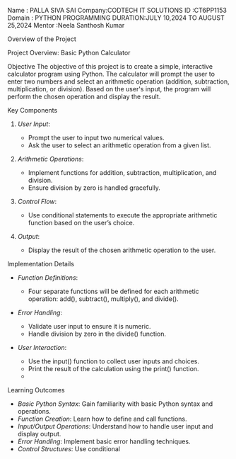 Name   : PALLA SIVA SAI
Company:CODTECH IT SOLUTIONS
ID     :CT6PP1153
Domain : PYTHON PROGRAMMING
DURATION:JULY 10,2024 TO AUGUST 25,2024
Mentor  :Neela Santhosh Kumar

 Overview of the Project

 Project Overview: Basic Python Calculator

 Objective
The objective of this project is to create a simple, interactive calculator program using Python. The calculator will prompt the user to enter two numbers and select an arithmetic operation (addition, subtraction, multiplication, or division). Based on the user's input, the program will perform the chosen operation and display the result.

 Key Components

1. *User Input*:
   - Prompt the user to input two numerical values.
   - Ask the user to select an arithmetic operation from a given list.

2. *Arithmetic Operations*:
   - Implement functions for addition, subtraction, multiplication, and division.
   - Ensure division by zero is handled gracefully.

3. *Control Flow*:
   - Use conditional statements to execute the appropriate arithmetic function based on the user’s choice.

4. *Output*:
   - Display the result of the chosen arithmetic operation to the user.

Implementation Details

- *Function Definitions*: 
  - Four separate functions will be defined for each arithmetic operation: add(), subtract(), multiply(), and divide().
  
- *Error Handling*: 
  - Validate user input to ensure it is numeric.
  - Handle division by zero in the divide() function.

- *User Interaction*: 
  - Use the input() function to collect user inputs and choices.
  - Print the result of the calculation using the print() function.
  - 
 Learning Outcomes

- *Basic Python Syntax*: Gain familiarity with basic Python syntax and operations.
- *Function Creation*: Learn how to define and call functions.
- *Input/Output Operations*: Understand how to handle user input and display output.
- *Error Handling*: Implement basic error handling techniques.
- *Control Structures*: Use conditional
